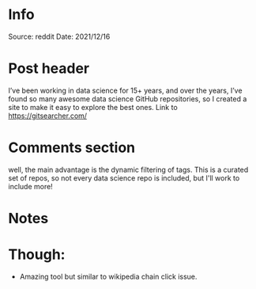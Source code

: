 # Info
Source: reddit
Date: 2021/12/16

# Post header

I’ve been working in data science for 15+ years, and over the years, I’ve found so many awesome data science GitHub repositories, so I created a site to make it easy to explore the best ones. 
Link to https://gitsearcher.com/

# Comments section

well, the main advantage is the dynamic filtering of tags. This is a curated set of repos, so not every data science repo is included, but I'll work to include more!

# Notes

# Though:
- Amazing tool but similar to wikipedia chain click issue.